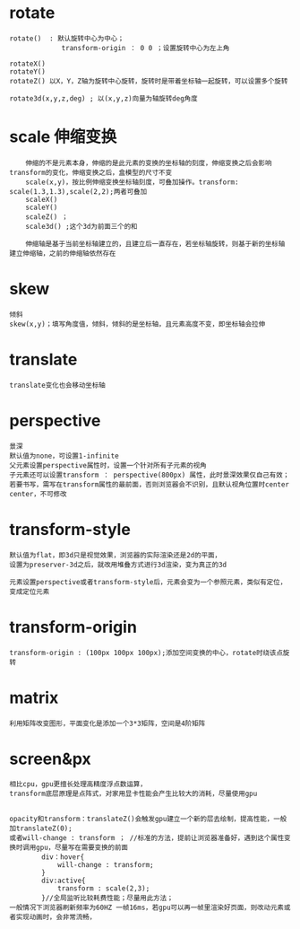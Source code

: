 # rotate
    rotate()  : 默认旋转中心为中心；
                 transform-origin ： 0 0 ；设置旋转中心为左上角

    rotateX()
    rotateY()
    rotateZ() 以X，Y，Z轴为旋转中心旋转，旋转时是带着坐标轴一起旋转，可以设置多个旋转

    rotate3d(x,y,z,deg) ; 以(x,y,z)向量为轴旋转deg角度

# scale 伸缩变换
        伸缩的不是元素本身，伸缩的是此元素的变换的坐标轴的刻度，伸缩变换之后会影响transform的变化，伸缩变换之后，盒模型的尺寸不变
        scale(x,y)，按比例伸缩变换坐标轴刻度，可叠加操作。transform: scale(1.3,1.3),scale(2,2);两者可叠加
        scaleX()
        scaleY()
        scaleZ() ；
        scale3d() ;这个3d为前面三个的和

        伸缩轴是基于当前坐标轴建立的，且建立后一直存在，若坐标轴旋转，则基于新的坐标轴建立伸缩轴，之前的伸缩轴依然存在

# skew
    倾斜
    skew(x,y)；填写角度值，倾斜，倾斜的是坐标轴，且元素高度不变，即坐标轴会拉伸

# translate
    translate变化也会移动坐标轴

# perspective
    景深
    默认值为none，可设置1-infinite
    父元素设置perspective属性时，设置一个针对所有子元素的视角
    子元素还可以设置transform ： perspective(800px) 属性，此时景深效果仅自己有效；若要书写，需写在transform属性的最前面，否则浏览器会不识别，且默认视角位置时center center，不可修改

# transform-style
    默认值为flat，即3d只是视觉效果，浏览器的实际渲染还是2d的平面，
    设置为preserver-3d之后，就改用堆叠方式进行3d渲染，变为真正的3d

    元素设置perspective或者transform-style后，元素会变为一个参照元素，类似有定位，变成定位元素

# transform-origin
    transform-origin : (100px 100px 100px);添加空间变换的中心，rotate时绕该点旋转

# matrix
    利用矩阵改变图形，平面变化是添加一个3*3矩阵，空间是4阶矩阵


# screen&px
    相比cpu，gpu更擅长处理高精度浮点数运算，
    transform底层原理是点阵式，对家用显卡性能会产生比较大的消耗，尽量使用gpu


    opacity和transform：translateZ()会触发gpu建立一个新的层去绘制，提高性能，一般加translateZ(0);
    或者will-change : transform ； //标准的方法，提前让浏览器准备好，遇到这个属性变换时调用gpu，尽量写在需要变换的前面
            div：hover{
                will-change : transform;
            }
            div:active{
                transform : scale(2,3);
            }//全局监听比较耗费性能；尽量用此方法；
    一般情况下浏览器刷新频率为60HZ 一帧16ms，若gpu可以再一帧里渲染好页面，则改动元素或者实现动画时，会非常流畅， 
